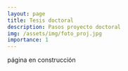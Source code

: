 ```yaml
---
layout: page
title: Tesis doctoral
description: Pasos proyecto doctoral
img: /assets/img/foto_proj.jpg
importance: 1
---
```


página en construcción